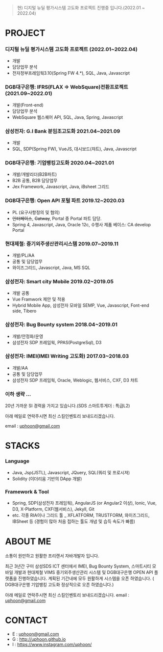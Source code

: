 > 현) 디지털 뉴딜 평가시스템 고도화 프로젝트 진행중 입니다.(2022.01 ~ 2022.04)

# PROJECT

### 디지털 뉴딜 평가시스템 고도화 프로젝트 (2022.01~2022.04)
- 개발
- 담당업무 분석
- 전자정부프레임웍3.10(Spring FW 4.*), SQL, Java, Javascript

### DGB대구은행: IFRS(FLAX => WebSquare)전환프로젝트 (2021.09~2022.01)
- 개발(Front-end)
- 담당업무 분석
- WebSquare 웹스퀘어 API, SQL, Java, Spring, Javascript

### 삼성전자: G.I Bank 분임조고도화 2021.04~2021.09
- 개발
- SQL, SDP(Spring FW), VueJS, 대시보드(챠트), Java, Javascript

### DGB대구은행: 기업뱅킹고도화 2020.04~2021.01
- 개발/개발리더(B2B파트)
- B2B 공통, B2B 담당업무
- Jex Framework, Javascript, Java, iBsheet 그리드

### DGB대구은행: Open API 포털 파트 2019.12~2020.03 
- PL (요구사항정의 및 협의)
- ~~인터페이스~~, ~~Gatway~~, Portal 중 Portal 파트 담당.
- Spring 4, Javascript, Java, Oracle 12c, 수행사 제품 베이스: CA develop Portal

### 현대제철: 중기외주생산관리시스템 2019.07~2019.11
- 개발/PL/AA
- 공통 및 담당업무
- 와이즈그리드, Javascript, Java, MS SQL

### 삼성전자: Smart city Mobile 2019.02~2019.05
- 개발 공통
- Vue Framwork 제안 및 적용
- Hybrid Mobile App, 삼성전자 모바일 SEMP, Vue, Javascript, Font-end side, Tibero 

### 삼성전자: Bug Bounty system 2018.04~2019.01
- 개발/안정화/운영
- 삼성전자 SDP 프레임웍, PPAS(PostgreSql), D3 

### 삼성전자: IMEI(IMEI Writing 고도화) 2017.03~2018.03
- 개발/AA
- 공통 및 담당업무
- 삼성전자 SDP 프레임웍, Oracle, Weblogic, 웹서비스, CXF, D3 챠트

### 이하 생략 ...

20년 가까운 SI 경력을 가지고 있습니다.(SDS 스마트투게더 : 특급L2)

아래 메일로 연락주시면 최신 스킬인벤토리 보내드리겠습니다.

email : uphoon@gmail.com


# STACKS

### Language

- Java, Jsp(JSTL), Javascript, JQuery, SQL(쿼리 및 프로시져)
- Solidity (이더리움 기반의 DApp 개발)

### Framework & Tool

- Spring, SDP(삼성전자 프레임웍), AngularJS (or Angular2 이상), Ionic, Vue, D3, X-Platform, CXF(웹서비스), Jekyll, Git
- etc. 각종 RIA이나 그리드 툴 _ XFLATFORM, TRUSTFORM, 와이즈그리드, IBSheet 등  (경험이 많아 처음 접하는 툴도 개념 및 습득 속도가 빠름)


# ABOUT ME

소통이 원만하고 원활한 프리랜서 자바개발자 입니다.

최근 3년간 구미 삼성SDS ICT 센터에서 IMEI, Bug Bounty System, 스마트시티 모바일 개발과 현대제철 VIMS 중기외주생산관리 시스템 및 DGB대구은행 OPEN API 플랫폼을 진행하였습니다. 계획된 기간내에 모두 원활하게 시스템을 오픈 하였습니다.
( DGB대구은행 기업뱅킹 고도화 정상적으로 오픈 하였습니다.)

아래 메일로 연락주시면 최신 스킬인벤토리 보내드리겠습니다.
email : uphoon@gmail.com

# CONTACT

- E : uphoon@gmail.com
- G : http://uphoon.github.io
- I : https://www.instagram.com/uphoon/
